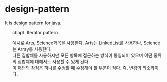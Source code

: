 # design-pattern

<p> It is design pattern for java.
</p>

<ui>
  <ol>chap1. Iterator pattern
    <p>예시로 Arts, Science과목을 사용한다. Arts는 LinkedList를 사용하나, Science는 Array를 사용한다.<br>
    다른 집합체를 사용하지만 모든 항목에 접근하는 방식이 통일되어 있으며 어떤 종류의 집합체에 대해서도 사용할 수 있게 된다.<br>
    이 패턴의 장점은 하나를 수정할 때 수정해야 할 부분이 적다. 즉, 변경의 최소화이다.</p>
  </ol>
 </ul>
